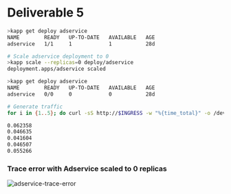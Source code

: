 # Deliverable 5

```bash
>kapp get deploy adservice
NAME        READY   UP-TO-DATE   AVAILABLE   AGE
adservice   1/1     1            1           28d

# Scale adservice deployment to 0
>kapp scale --replicas=0 deploy/adservice
deployment.apps/adservice scaled

>kapp get deploy adservice
NAME        READY   UP-TO-DATE   AVAILABLE   AGE
adservice   0/0     0            0           28d

# Generate traffic
for i in {1..5}; do curl -sS http://$INGRESS -w "%{time_total}" -o /dev/null; echo;done

0.062358
0.046635
0.041604
0.046507
0.055266
```

### Trace error with Adservice scaled to 0 replicas

![adservice-trace-error](https://i.imgur.com/woXJALn.png)
